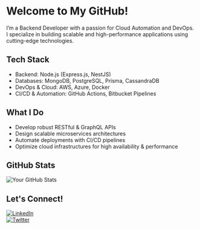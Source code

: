 # Welcome to My GitHub! 

I’m a Backend Developer with a passion for Cloud Automation and DevOps.  
I specialize in building scalable and high-performance applications using cutting-edge technologies.  

##  Tech Stack  
- Backend: Node.js (Express.js, NestJS)  
- Databases: MongoDB, PostgreSQL, Prisma, CassandraDB 
- DevOps & Cloud: AWS, Azure, Docker  
- CI/CD & Automation: GitHub Actions, Bitbucket Pipelines  

## What I Do  
- Develop robust RESTful & GraphQL APIs  
- Design scalable microservices architectures  
- Automate deployments with CI/CD pipelines 
- Optimize cloud infrastructures for high availability & performance  

## GitHub Stats  
![Your GitHub Stats](https://github-readme-stats.vercel.app/api?username=Olu-wafemi&show_icons=true&theme=radical)  

## Let's Connect!  
[![LinkedIn](https://img.shields.io/badge/LinkedIn-%230077B5.svg?style=for-the-badge&logo=linkedin&logoColor=white)](https://linkedin.com/in/effemm)  
[![Twitter](https://img.shields.io/badge/Twitter-%231DA1F2.svg?style=for-the-badge&logo=twitter&logoColor=white)](https://twitter.com/_EffEmm)  


